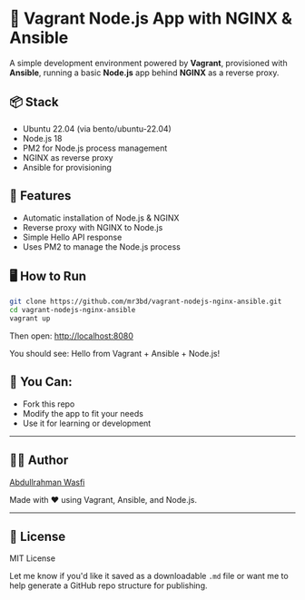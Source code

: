 # 🚀 Vagrant Node.js App with NGINX & Ansible

A simple development environment powered by **Vagrant**, provisioned with **Ansible**, running a basic **Node.js** app behind **NGINX** as a reverse proxy.

## 📦 Stack
- Ubuntu 22.04 (via bento/ubuntu-22.04)
- Node.js 18
- PM2 for Node.js process management
- NGINX as reverse proxy
- Ansible for provisioning

## 🔧 Features
- Automatic installation of Node.js & NGINX
- Reverse proxy with NGINX to Node.js
- Simple Hello API response
- Uses PM2 to manage the Node.js process

## 🖥️ How to Run

```bash
git clone https://github.com/mr3bd/vagrant-nodejs-nginx-ansible.git
cd vagrant-nodejs-nginx-ansible
vagrant up
```

Then open:
[http://localhost:8080](http://localhost:8080)

You should see:
Hello from Vagrant + Ansible + Node.js!

## 🤝 You Can:
- Fork this repo
- Modify the app to fit your needs
- Use it for learning or development

----

## 👨‍💻 Author

[Abdullrahman Wasfi](https://www.linkedin.com/in/abdullrahmanwasfi)

Made with ❤️ using Vagrant, Ansible, and Node.js.

---

## 📄 License

MIT License

Let me know if you'd like it saved as a downloadable `.md` file or want me to help generate a GitHub repo structure for publishing.